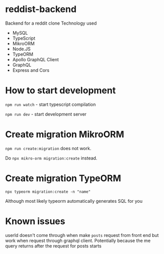 # reddist-backend
Backend for a reddit clone
Technology used
- MySQL
- TypeScript
- MikroORM
- Node.JS
- TypeORM
- Apollo GraphQL Client
- GraphQL
- Express and Cors

# How to start development
`npm run watch` - start typescript compilation

`npm run dev` - start development server

# Create migration MikroORM
`npm run create:migration` does not work.

Do `npx mikro-orm migration:create` instead.

# Create migration TypeORM

`npx typeorm migration:create -n "name"`

Although most likely typeorm automatically generates SQL for you

# Known issues
userId doesn't come through when make `posts` request from front end but work when request through graphql client. Potentially because the me query returns after the request for posts starts
